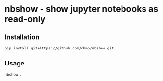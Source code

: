 # nbshow - show jupyter notebooks as read-only

## Installation

```bash
pip install git+https://github.com/chmp/nbshow.git
```

## Usage

```bash
nbshow .
```
